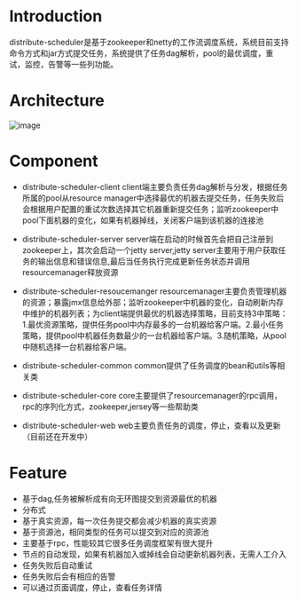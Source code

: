 # Introduction
distribute-scheduler是基于zookeeper和netty的工作流调度系统，系统目前支持命令方式和jar方式提交任务，系统提供了任务dag解析，pool的最优调度，重试，监控，告警等一些列功能。
# Architecture
![image](https://github.com/ylpu/distribute-scheduler/blob/master/files/arch.png)
# Component
* distribute-scheduler-client
client端主要负责任务dag解析与分发，根据任务所属的pool从resource manager中选择最优的机器去提交任务，任务失败后会根据用户配置的重试次数选择其它机器重新提交任务；监听zookeeper中pool下面机器的变化，如果有机器掉线，关闭客户端到该机器的连接池

* distribute-scheduler-server
server端在启动的时候首先会把自己注册到zookeeper上，其次会启动一个jetty server,jetty server主要用于用户获取任务的输出信息和错误信息,最后当任务执行完成更新任务状态并调用resourcemanager释放资源

* distribute-scheduler-resoucemanger
resourcemanager主要负责管理机器的资源；暴露jmx信息给外部；监听zookeeper中机器的变化，自动刷新内存中维护的机器列表；为client端提供最优的机器选择策略，目前支持3中策略：1.最优资源策略，提供任务pool中内存最多的一台机器给客户端。2.最小任务策略，提供pool中机器任务数最少的一台机器给客户端。3.随机策略，从pool中随机选择一台机器给客户端。

* distribute-scheduler-common
common提供了任务调度的bean和utils等相关类

* distribute-scheduler-core
core主要提供了resourcemanager的rpc调用，rpc的序列化方式，zookeeper,jersey等一些帮助类

* distribute-scheduler-web
web主要负责任务的调度，停止，查看以及更新（目前还在开发中）

# Feature
* 基于dag,任务被解析成有向无环图提交到资源最优的机器
* 分布式
* 基于真实资源，每一次任务提交都会减少机器的真实资源
* 基于资源池，相同类型的任务可以提交到对应的资源池
* 主要基于rpc，性能较其它很多任务调度框架有很大提升
* 节点的自动发现，如果有机器加入或掉线会自动更新机器列表，无需人工介入
* 任务失败后自动重试
* 任务失败后会有相应的告警
* 可以通过页面调度，停止，查看任务详情
